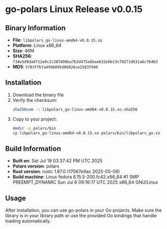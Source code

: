# go-polars Linux Release v0.0.15

## Binary Information

- **File**: `libpolars_go-linux-amd64-v0.0.15.so`
- **Platform**: Linux x86_64
- **Size**: 46M
- **SHA256**: `f34e5d9da8f12e0c2c207d98ba7b3d475a6bae632ebb13cf9271d631a6c764b3`
- **MD5**: `5783ffb7a499b095d86826ce2583f940`

## Installation

1. Download the binary file
2. Verify the checksum:
   ```bash
   sha256sum -c libpolars_go-linux-amd64-v0.0.15.so.sha256
   ```
3. Copy to your project:
   ```bash
   mkdir -p polars/bin
   cp libpolars_go-linux-amd64-v0.0.15.so polars/bin/libpolars_go.so
   ```

## Build Information

- **Built on**: Sat Jul 19 03:37:42 PM UTC 2025
- **Polars version**: polars
- **Rust version**: rustc 1.87.0 (17067e9ac 2025-05-09)
- **Build machine**: Linux fedora 6.15.5-200.fc42.x86_64 #1 SMP PREEMPT_DYNAMIC Sun Jul  6 09:16:17 UTC 2025 x86_64 GNU/Linux

## Usage

After installation, you can use go-polars in your Go projects. Make sure the library is in your library path or use the provided Go bindings that handle loading automatically.
